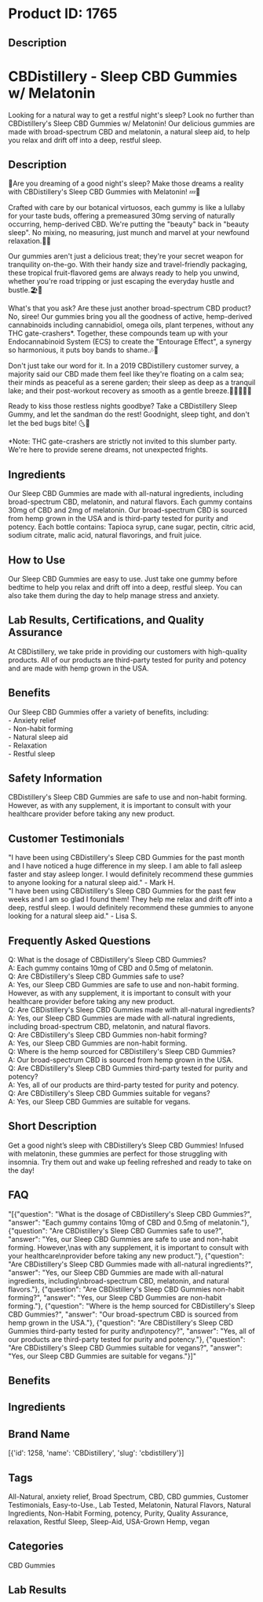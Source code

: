 # Product ID: 1765
## Description
<h1>CBDistillery - Sleep CBD Gummies w/ Melatonin</h1>
<p>Looking for a natural way to get a restful night's sleep? Look no further than CBDistillery's Sleep CBD Gummies w/ Melatonin! Our delicious gummies are made with broad-spectrum CBD and melatonin, a natural sleep aid, to help you relax and drift off into a deep, restful sleep.</p>
<h2>Description</h2>
<p>🌛Are you dreaming of a good night's sleep? Make those dreams a reality with CBDistillery's Sleep CBD Gummies with Melatonin! 💤🌠</p>
<p>Crafted with care by our botanical virtuosos, each gummy is like a lullaby for your taste buds, offering a premeasured 30mg serving of naturally occurring, hemp-derived CBD. We're putting the "beauty" back in "beauty sleep". No mixing, no measuring, just munch and marvel at your newfound relaxation.🍬😌</p>
<p>Our gummies aren't just a delicious treat; they're your secret weapon for tranquility on-the-go. With their handy size and travel-friendly packaging, these tropical fruit-flavored gems are always ready to help you unwind, whether you're road tripping or just escaping the everyday hustle and bustle.🏖️🚗</p>
<p>What's that you ask? Are these just another broad-spectrum CBD product? No, siree! Our gummies bring you all the goodness of active, hemp-derived cannabinoids including cannabidiol, omega oils, plant terpenes, without any THC gate-crashers*. Together, these compounds team up with your Endocannabinoid System (ECS) to create the "Entourage Effect", a synergy so harmonious, it puts boy bands to shame.🎶🕺</p>
<p>Don't just take our word for it. In a 2019 CBDistillery customer survey, a majority said our CBD made them feel like they're floating on a calm sea; their minds as peaceful as a serene garden; their sleep as deep as a tranquil lake; and their post-workout recovery as smooth as a gentle breeze.🧘‍♀️🌾🌙🍃</p>
<p>Ready to kiss those restless nights goodbye? Take a CBDistillery Sleep Gummy, and let the sandman do the rest! Goodnight, sleep tight, and don't let the bed bugs bite! 🌜🛌</p>
<p>*Note: THC gate-crashers are strictly not invited to this slumber party. We're here to provide serene dreams, not unexpected frights.</p>
<h2>Ingredients</h2>
<p>Our Sleep CBD Gummies are made with all-natural ingredients, including broad-spectrum CBD, melatonin, and natural flavors. Each gummy contains 30mg of CBD and 2mg of melatonin. Our broad-spectrum CBD is sourced from hemp grown in the USA and is third-party tested for purity and potency. Each bottle contains: Tapioca syrup, cane sugar, pectin, citric acid, sodium citrate, malic acid, natural flavorings, and fruit juice.</p>
<h2>How to Use</h2>
<p>Our Sleep CBD Gummies are easy to use. Just take one gummy before bedtime to help you relax and drift off into a deep, restful sleep. You can also take them during the day to help manage stress and anxiety.</p>
<h2>Lab Results, Certifications, and Quality Assurance</h2>
<p>At CBDistillery, we take pride in providing our customers with high-quality products. All of our products are third-party tested for purity and potency and are made with hemp grown in the USA.</p>
<h2>Benefits</h2>
<p>Our Sleep CBD Gummies offer a variety of benefits, including:<br />
- Anxiety relief<br />
- Non-habit forming<br />
- Natural sleep aid<br />
- Relaxation<br />
- Restful sleep</p>
<h2>Safety Information</h2>
<p>CBDistillery's Sleep CBD Gummies are safe to use and non-habit forming. However, as with any supplement, it is important to consult with your healthcare provider before taking any new product.</p>
<h2>Customer Testimonials</h2>
<p>"I have been using CBDistillery's Sleep CBD Gummies for the past month and I have noticed a huge difference in my sleep. I am able to fall asleep faster and stay asleep longer. I would definitely recommend these gummies to anyone looking for a natural sleep aid." - Mark H.<br />
"I have been using CBDistillery's Sleep CBD Gummies for the past few weeks and I am so glad I found them! They help me relax and drift off into a deep, restful sleep. I would definitely recommend these gummies to anyone looking for a natural sleep aid." - Lisa S.</p>
<h2>Frequently Asked Questions</h2>
<p>Q: What is the dosage of CBDistillery's Sleep CBD Gummies?<br />
A: Each gummy contains 10mg of CBD and 0.5mg of melatonin.<br />
Q: Are CBDistillery's Sleep CBD Gummies safe to use?<br />
A: Yes, our Sleep CBD Gummies are safe to use and non-habit forming. However, as with any supplement, it is important to consult with your healthcare provider before taking any new product.<br />
Q: Are CBDistillery's Sleep CBD Gummies made with all-natural ingredients?<br />
A: Yes, our Sleep CBD Gummies are made with all-natural ingredients, including broad-spectrum CBD, melatonin, and natural flavors.<br />
Q: Are CBDistillery's Sleep CBD Gummies non-habit forming?<br />
A: Yes, our Sleep CBD Gummies are non-habit forming.<br />
Q: Where is the hemp sourced for CBDistillery's Sleep CBD Gummies?<br />
A: Our broad-spectrum CBD is sourced from hemp grown in the USA.<br />
Q: Are CBDistillery's Sleep CBD Gummies third-party tested for purity and potency?<br />
A: Yes, all of our products are third-party tested for purity and potency.<br />
Q: Are CBDistillery's Sleep CBD Gummies suitable for vegans?<br />
A: Yes, our Sleep CBD Gummies are suitable for vegans.</p>

## Short Description
<p>Get a good night&#8217;s sleep with CBDistillery&#8217;s Sleep CBD Gummies! Infused with melatonin, these gummies are perfect for those struggling with insomnia. Try them out and wake up feeling refreshed and ready to take on the day!</p>

## FAQ
"[{\"question\": \"What is the dosage of CBDistillery's Sleep CBD Gummies?\", \"answer\": \"Each gummy contains 10mg of CBD and 0.5mg of melatonin.\"}, {\"question\": \"Are CBDistillery's Sleep CBD Gummies safe to use?\", \"answer\": \"Yes, our Sleep CBD Gummies are safe to use and non-habit forming. However,\\nas with any supplement, it is important to consult with your healthcare\\nprovider before taking any new product.\"}, {\"question\": \"Are CBDistillery's Sleep CBD Gummies made with all-natural ingredients?\", \"answer\": \"Yes, our Sleep CBD Gummies are made with all-natural ingredients, including\\nbroad-spectrum CBD, melatonin, and natural flavors.\"}, {\"question\": \"Are CBDistillery's Sleep CBD Gummies non-habit forming?\", \"answer\": \"Yes, our Sleep CBD Gummies are non-habit forming.\"}, {\"question\": \"Where is the hemp sourced for CBDistillery's Sleep CBD Gummies?\", \"answer\": \"Our broad-spectrum CBD is sourced from hemp grown in the USA.\"}, {\"question\": \"Are CBDistillery's Sleep CBD Gummies third-party tested for purity and\\npotency?\", \"answer\": \"Yes, all of our products are third-party tested for purity and potency.\"}, {\"question\": \"Are CBDistillery's Sleep CBD Gummies suitable for vegans?\", \"answer\": \"Yes, our Sleep CBD Gummies are suitable for vegans.\"}]"
## Benefits

## Ingredients

## Brand Name
[{'id': 1258, 'name': 'CBDistillery', 'slug': 'cbdistillery'}]
## Tags
All-Natural, anxiety relief, Broad Spectrum, CBD, CBD gummies, Customer Testimonials, Easy-to-Use., Lab Tested, Melatonin, Natural Flavors, Natural Ingredients, Non-Habit Forming, potency, Purity, Quality Assurance, relaxation, Restful Sleep, Sleep-Aid, USA-Grown Hemp, vegan
## Categories
CBD Gummies
## Lab Results

